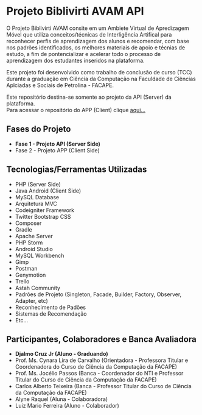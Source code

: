 <h1>Projeto Biblivirti AVAM API</h1>
<p>O Projeto Biblivirti AVAM consite em um Ambiete Virtual de Apredizagem Móvel que utiliza conceitos/técnicas de Interligência Artifical para reconhecer perfis de aprendizagem dos alunos e recomendar, com base nos padrões identificados, os melhores materiais de apoio e técnias de estudo, a fim de pontencializar e acelerar todo o processo de aprendizagem dos estudantes inseridos na plataforma.
</p>

<p>Este projeto foi desenvolvido como trabalho de conclusão de curso (TCC) durante a graduação em Ciência da Computação na Faculdade de Ciências Aplciadas e Sociais de Petrolina - FACAPE.</p>

<p>
  Este repositório destina-se somente ao projeto da API (Server) da plataforma.<br>
  Para acessar o repositório do APP (Client) clique <a href="#" target="_blank">aqui...</a>
<p>

<h2>Fases do Projeto</h2>
<ul>
  <li><b>Fase 1 - Projeto API (Server Side)</b></li>
  <li>Fase 2 - Projeto APP (Client Side)</li>
</ul>


<h2>Tecnologias/Ferramentas Utilizadas</h2>
<ul>
  <li>PHP (Server Side)</li>
  <li>Java Android (Client Side)</li>
  <li>MySQL Database</li>
  <li>Arquitetura MVC</li>
  <li>Codeigniter Framework</li>
  <li>Twitter Bootstrap CSS</li>
  <li>Composer</li>
  <li>Gradle</li>
  <li>Apache Server</li>
  <li>PHP Storm</li>
  <li>Android Studio</li>
  <li>MySQL Workbench</li>
  <li>Gimp</li>
  <li>Postman</li>
  <li>Genymotion</li>
  <li>Trello</li>
  <li>Astah Community</li>
  <li>Padrões de Projeto (Singleton, Facade, Builder, Factory, Observer, Adapter, etc)</li>
  <li>Reconhecimento de Padões</li>
  <li>Sistemas de Recomendação</li>
  <li>Etc...</li>
</ul>

<h2>Participantes, Colaboradores e Banca Avaliadora</h2>
<ul>
  <li><b>Djalmo Cruz Jr (Aluno - Graduando)</b></li>
  <li>Prof. Ms. Cynara Lira de Carvalho (Orientadora - Professora Titular e Coordenadora do Curso de Ciência da Computação da FACAPE)</li>
  <li>Prof. Ms. Jocélio Passos (Banca - Coordenador do NTI e Professor Titular do Curso de Ciência da Computação da FACAPE)</li>
  <li>Carlos Alberto Teixeira (Banca - Professor Titular do Curso de Ciência da Computação da FACAPE)</li>
  <li>Alyne Raquel (Aluna - Colaboradora)</li>
  <li>Luiz Mario Ferreira (Aluno - Colaborador)</li>
</ul>
  

